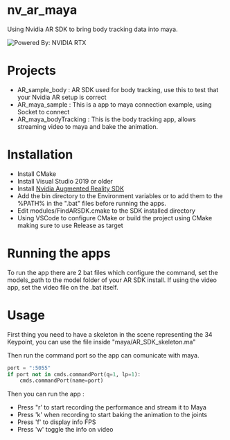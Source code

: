 # nv_ar_maya
Using Nvidia AR SDK to bring body tracking data into maya.

![Powered By: NVIDIA RTX](https://user-images.githubusercontent.com/29297318/159997280-2131e876-42bd-4c8b-9472-7c88c6c7ba60.png)

# Projects
- AR_sample_body : AR SDK used for body tracking, use this to test that your Nvidia AR setup is correct
- AR_maya_sample : This is a app to maya connection example, using Socket to connect 
- AR_maya_bodyTracking : This is the body tracking app, allows streaming video to maya and bake the animation.

# Installation
- Install CMake
- Install Visual Studio 2019 or older
- Install [Nvidia Augmented Reality SDK](https://developer.nvidia.com/maxine-getting-started#augmented-reality-sdk) 
- Add the bin directory to the Environment variables or to add them to the %PATH% in the ".bat" files before running the apps.
- Edit modules/FindARSDK.cmake to the SDK installed directory
- Using VSCode to configure CMake or build the project using CMake making sure to use Release as target

# Running the apps
To run the app there are 2 bat files which configure the command, set the models_path to the model folder of your AR SDK install.
If using the video app, set the video file on the .bat itself.

# Usage
First thing you need to have a skeleton in the scene representing the 34 Keypoint, you can use the file inside "maya/AR_SDK_skeleton.ma"

Then run the command port so the app can comunicate with maya.
```python
port = ":5055"
if port not in cmds.commandPort(q=1, lp=1):
    cmds.commandPort(name=port)
```

Then you can run the app : 
- Press "r' to start recording the performance and stream it to Maya
- Press 'k' when recording to start baking the animation to the joints
- Press 'f' to display info FPS
- Press 'w' toggle the info on video

